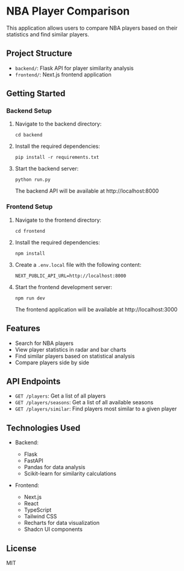 # NBA Player Comparison

This application allows users to compare NBA players based on their statistics and find similar players.

## Project Structure

- `backend/`: Flask API for player similarity analysis
- `frontend/`: Next.js frontend application

## Getting Started

### Backend Setup

1. Navigate to the backend directory:
   ```
   cd backend
   ```

2. Install the required dependencies:
   ```
   pip install -r requirements.txt
   ```

3. Start the backend server:
   ```
   python run.py
   ```

   The backend API will be available at http://localhost:8000

### Frontend Setup

1. Navigate to the frontend directory:
   ```
   cd frontend
   ```

2. Install the required dependencies:
   ```
   npm install
   ```

3. Create a `.env.local` file with the following content:
   ```
   NEXT_PUBLIC_API_URL=http://localhost:8000
   ```

4. Start the frontend development server:
   ```
   npm run dev
   ```

   The frontend application will be available at http://localhost:3000

## Features

- Search for NBA players
- View player statistics in radar and bar charts
- Find similar players based on statistical analysis
- Compare players side by side

## API Endpoints

- `GET /players`: Get a list of all players
- `GET /players/seasons`: Get a list of all available seasons
- `GET /players/similar`: Find players most similar to a given player

## Technologies Used

- Backend:
  - Flask
  - FastAPI
  - Pandas for data analysis
  - Scikit-learn for similarity calculations

- Frontend:
  - Next.js
  - React
  - TypeScript
  - Tailwind CSS
  - Recharts for data visualization
  - Shadcn UI components

## License

MIT
